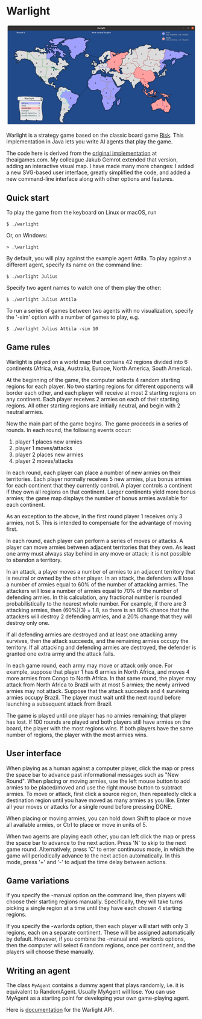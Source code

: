 # Warlight

![alt tag](warlight.png)

Warlight is a strategy game based on the classic board game [Risk](https://en.wikipedia.org/wiki/Risk_(game)).  This implementation in Java lets you write AI agents that play the game.

The code here is derived from the [original implementation](http://theaigames.com/competitions/warlight-ai-challenge) at theaigames.com.  My colleague Jakub Gemrot extended that version, adding an interactive visual map.  I have made many more changes: I added a new SVG-based user interface, greatly simplified the code, and added a new command-line interface along with other options and features.

## Quick start

To play the game from the keyboard on Linux or macOS, run

```
$ ./warlight
```

Or, on Windows:

```
> .\warlight
```

By default, you will play against the example agent Attila.  To play against a different agent, specify its name on the command line:

```
$ ./warlight Julius
```

Specify two agent names to watch one of them play the other:

```
$ ./warlight Julius Attila
```

To run a series of games between two agents with no visualization, specify the '-sim' option with a number of games to play, e.g.

```
$ ./warlight Julius Attila -sim 10
```

## Game rules

Warlight is played on a world map that contains 42 regions divided into 6 continents (Africa, Asia, Australia, Europe, North America, South America).

At the beginning of the game, the computer selects 4 random starting regions for each player.  No two starting regions for different opponents will border each other, and each player will receive at most 2 starting regions on any continent.  Each player receives 2 armies on each of their starting regions.  All other starting regions are initially neutral, and begin with 2 neutral armies.

Now the main part of the game begins.  The game proceeds in a series of rounds.  In each round, the following events occur:

1. player 1 places new armies
2. player 1 moves/attacks
3. player 2 places new armies
4. player 2 moves/attacks

In each round, each player can place a number of new armies on their territories.  Each player normally receives 5 new armies, plus bonus armies for each continent that they currently control.  A player controls a continent if they own all regions on that continent.  Larger continents yield more bonus armies; the game map displays the number of bonus armies available for each continent.

As an exception to the above, in the first round player 1 receives only 3 armies, not 5.  This is intended to compensate for the advantage of moving first.

In each round, each player can perform a series of moves or attacks.  A player can move armies between adjacent territories that they own.  As least one army must always stay behind in any move or attack; it is not possible to abandon a territory.

In an attack, a player moves a number of armies to an adjacent territory that is neutral or owned by the other player.  In an attack, the defenders will lose a number of armies equal to 60% of the number of attacking armies.  The attackers will lose a number of armies equal to 70% of the number of defending armies.  In this calculation, any fractional number is rounded probabilistically to the nearest whole number.  For example, if there are 3 attacking armies, then (60%)(3) = 1.8, so there is an 80% chance that the attackers will destroy 2 defending armies, and a 20% change that they will destroy only one.

If all defending armies are destroyed and at least one attacking army survives, then the attack succeeds, and the remaining armies occupy the territory.  If all attacking and defending armies are destroyed, the defender is granted one extra army and the attack fails.

In each game round, each army may move or attack only once.  For example, suppose that player 1 has 6 armies in North Africa, and moves 4 more armies from Congo to North Africa.  In that same round, the player may attack from North Africa to Brazil with at most 5 armies; the newly arrived armies may not attack.  Suppose that the attack succeeds and 4 surviving armies occupy Brazil.  The player must wait until the next round before launching a subsequent attack from Brazil.

The game is played until one player has no armies remaining; that player has lost.  If 100 rounds are played and both players still have armies on the board, the player with the most regions wins.  If both players have the same number of regions, the player with the most armies wins.

## User interface

When playing as a human against a computer player, click the map or press the space bar to advance past informational messages such as "New Round".  When placing or moving armies, use the left mouse button to add armies to be placed/moved and use the right mouse button to subtract armies.  To move or attack, first click a source region, then repeatedly click a destination region until you have moved as many armies as you like.  Enter all your moves or attacks for a single round before pressing DONE.

When placing or moving armies, you can hold down Shift to place or move all available armies, or Ctrl to place or move in units of 5.

When two agents are playing each other, you can left click the map or press the space bar to advance to the next action.  Press 'N' to skip to the next game round.  Alternatively, press 'C' to enter continuous mode, in which the game will periodically advance to the next action automatically.  In this mode, press '+' and '-' to adjust the time delay between actions.

## Game variations

If you specify the -manual option on the command line, then players will choose their starting regions manually.  Specifically, they will take turns picking a single region at a time until they have each chosen 4 starting regions.

If you specify the -warlords option, then each player will start with only 3 regions, each on a separate continent.  These will be assigned automatically by default.  However, if you combine the -manual and -warlords options, then the computer will select 6 random regions, once per continent, and the players will choose these manually.

## Writing an agent

The class `MyAgent` contains a dummy agent that plays randomly, i.e. it is equivalent to RandomAgent.  Usually MyAgent will lose.  You can use MyAgent as a starting point for developing your own game-playing agent.

Here is [documentation](https://ksvi.mff.cuni.cz/~dingle/2020-1/ai_1/warlight/warlight_api.html) for the Warlight API.
